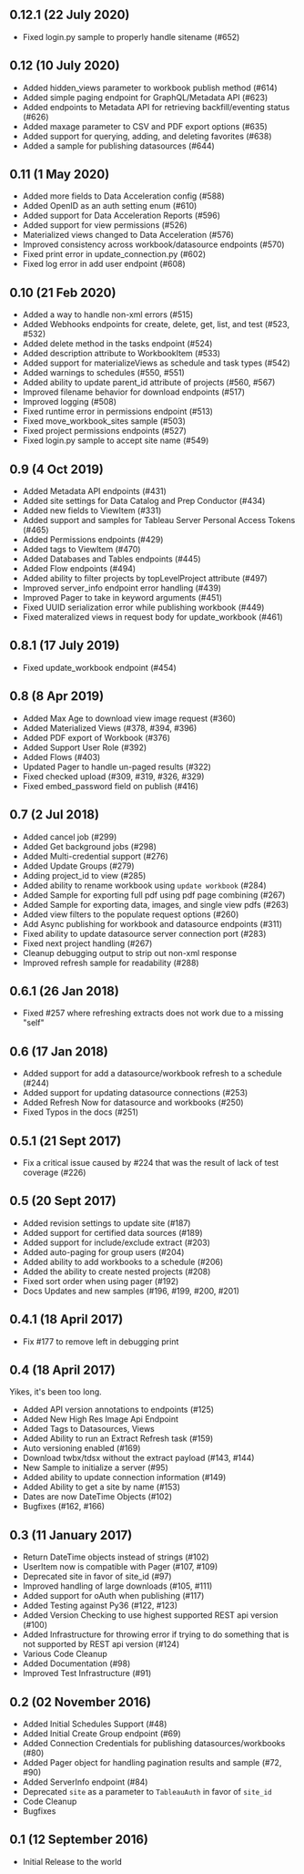 ## 0.12.1 (22 July 2020)

* Fixed login.py sample to properly handle sitename (#652)

## 0.12 (10 July 2020)

* Added hidden_views parameter to workbook publish method (#614)
* Added simple paging endpoint for GraphQL/Metadata API (#623)
* Added endpoints to Metadata API for retrieving backfill/eventing status (#626)
* Added maxage parameter to CSV and PDF export options (#635)
* Added support for querying, adding, and deleting favorites (#638)
* Added a sample for publishing datasources (#644)

## 0.11 (1 May 2020)

* Added more fields to Data Acceleration config (#588)
* Added OpenID as an auth setting enum (#610)
* Added support for Data Acceleration Reports (#596)
* Added support for view permissions (#526)
* Materialized views changed to Data Acceleration (#576)
* Improved consistency across workbook/datasource endpoints (#570)
* Fixed print error in update_connection.py (#602)
* Fixed log error in add user endpoint (#608)

## 0.10 (21 Feb 2020)

* Added a way to handle non-xml errors (#515)
* Added Webhooks endpoints for create, delete, get, list, and test (#523, #532)
* Added delete method in the tasks endpoint (#524)
* Added description attribute to WorkbookItem (#533)
* Added support for materializeViews as schedule and task types (#542)
* Added warnings to schedules (#550, #551)
* Added ability to update parent_id attribute of projects (#560, #567)
* Improved filename behavior for download endpoints (#517)
* Improved logging (#508)
* Fixed runtime error in permissions endpoint (#513)
* Fixed move_workbook_sites sample (#503)
* Fixed project permissions endpoints (#527)
* Fixed login.py sample to accept site name (#549)

## 0.9 (4 Oct 2019)

* Added Metadata API endpoints (#431)
* Added site settings for Data Catalog and Prep Conductor (#434)
* Added new fields to ViewItem (#331)
* Added support and samples for Tableau Server Personal Access Tokens (#465)
* Added Permissions endpoints (#429)
* Added tags to ViewItem (#470)
* Added Databases and Tables endpoints (#445)
* Added Flow endpoints (#494)
* Added ability to filter projects by topLevelProject attribute (#497)
* Improved server_info endpoint error handling (#439)
* Improved Pager to take in keyword arguments (#451)
* Fixed UUID serialization error while publishing workbook (#449)
* Fixed materalized views in request body for update_workbook (#461)

## 0.8.1 (17 July 2019)

* Fixed update_workbook endpoint (#454)

## 0.8 (8 Apr 2019)

* Added Max Age to download view image request (#360)
* Added Materialized Views (#378, #394, #396)
* Added PDF export of Workbook (#376)
* Added Support User Role (#392)
* Added Flows (#403)
* Updated Pager to handle un-paged results (#322)
* Fixed checked upload (#309, #319, #326, #329)
* Fixed embed_password field on publish (#416)

## 0.7 (2 Jul 2018)

* Added cancel job (#299)
* Added Get background jobs (#298)
* Added Multi-credential support (#276)
* Added Update Groups (#279)
* Adding project_id to view (#285)
* Added ability to rename workbook using `update workbook` (#284)
* Added Sample for exporting full pdf using pdf page combining (#267)
* Added Sample for exporting data, images, and single view pdfs (#263)
* Added view filters to the populate request options (#260)
* Add Async publishing for workbook and datasource endpoints (#311)
* Fixed ability to update datasource server connection port (#283)
* Fixed next project handling (#267)
* Cleanup debugging output to strip out non-xml response
* Improved refresh sample for readability (#288)

## 0.6.1 (26 Jan 2018)

* Fixed #257 where refreshing extracts does not work due to a missing "self"

## 0.6 (17 Jan 2018)

* Added support for add a datasource/workbook refresh to a schedule (#244)
* Added support for updating datasource connections (#253) 
* Added Refresh Now for datasource and workbooks (#250)
* Fixed Typos in the docs (#251)

## 0.5.1 (21 Sept 2017)

* Fix a critical issue caused by #224 that was the result of lack of test coverage (#226)

## 0.5 (20 Sept 2017)

* Added revision settings to update site (#187)
* Added support for certified data sources (#189)
* Added support for include/exclude extract (#203)
* Added auto-paging for group users (#204)
* Added ability to add workbooks to a schedule (#206)
* Added the ability to create nested projects (#208)
* Fixed sort order when using pager (#192)
* Docs Updates and new samples (#196, #199, #200, #201)

## 0.4.1 (18 April 2017)

* Fix #177 to remove left in debugging print

## 0.4 (18 April 2017)
 
Yikes, it's been too long.

* Added API version annotations to endpoints (#125)
* Added New High Res Image Api Endpoint
* Added Tags to Datasources, Views
* Added Ability to run an Extract Refresh task (#159)
* Auto versioning enabled (#169)
* Download twbx/tdsx without the extract payload (#143, #144)
* New Sample to initialize a server (#95)
* Added ability to update connection information (#149)
* Added Ability to get a site by name (#153)
* Dates are now DateTime Objects (#102)
* Bugfixes (#162, #166)

## 0.3 (11 January 2017)

* Return DateTime objects instead of strings (#102)
* UserItem now is compatible with Pager (#107, #109)
* Deprecated site in favor of site_id (#97)
* Improved handling of large downloads (#105, #111)
* Added support for oAuth when publishing (#117)
* Added Testing against Py36 (#122, #123)
* Added Version Checking to use highest supported REST api version (#100)
* Added Infrastructure for throwing error if trying to do something that is not supported by REST api version (#124)
* Various Code Cleanup
* Added Documentation (#98)
* Improved Test Infrastructure (#91)

## 0.2 (02 November 2016)

* Added Initial Schedules Support (#48)
* Added Initial Create Group endpoint (#69)
* Added Connection Credentials for publishing datasources/workbooks (#80)
* Added Pager object for handling pagination results and sample (#72, #90)
* Added ServerInfo endpoint (#84)
* Deprecated `site` as a parameter to `TableauAuth` in favor of `site_id`
* Code Cleanup
* Bugfixes

## 0.1 (12 September 2016)

* Initial Release to the world
